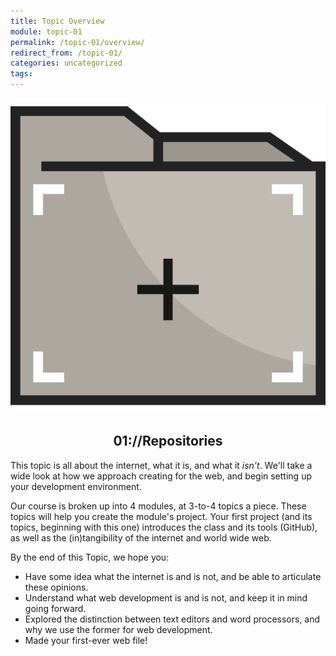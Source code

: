 ```yaml
---
title: Topic Overview
module: topic-01
permalink: /topic-01/overview/
redirect_from: /topic-01/
categories: uncategorized
tags:
---
```


<div class="section-title">
  <img src="../img/assignment-01.svg" alt="" title="Assignment 1: READMEs" />
  <h2 style="text-align: center;">01://Repositories</h2>
</div>


This topic is all about the internet, what it is, and what it _isn’t_. We'll take a wide look at how we approach creating for the web, and begin setting up your development environment.

Our course is broken up into 4 modules, at 3-to-4 topics a piece. These topics will help you create the module's project. Your first project (and its topics, beginning with this one) introduces the class and its tools (GitHub), as well as the (in)tangibility of the internet and world wide web.

By the end of this Topic, we hope you:

<ul class="pros-and-cons">
  <li class="icon-pro">Have some idea what the internet is and is not, and be able to articulate these opinions.</li>
  <li class="icon-pro">Understand what web development is and is not, and keep it in mind going forward.</li>
  <li class="icon-pro">Explored the distinction between text editors and word processors, and why we use the former for web development.</li>
  <li class="icon-pro">Made your first-ever web file!</li>
</ul>
